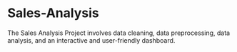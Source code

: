 # Sales-Analysis
The Sales Analysis Project involves data cleaning, data preprocessing, data analysis, and an interactive and user-friendly dashboard. 

